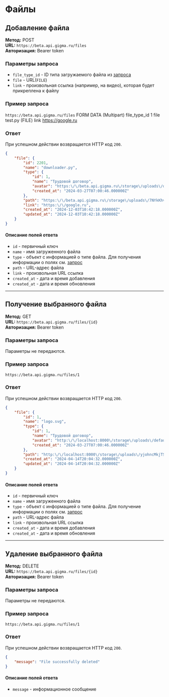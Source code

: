 # Файлы

## Добавление файла

**Метод:** POST  
**URL:** `https://beta.api.gigma.ru/files`  
**Авторизация:** Bearer token

### Параметры запроса

- `file_type_id` - ID типа загружаемого файла из [запроса](Справочники.md#получение-списка-типов-файлов)  
- `file` - URL(`FILE`)
- `link` - произвольная ссылка (например, на видео), которая будет прикреплена к файлу

### Пример запроса  

`https://beta.api.gigma.ru/files`
FORM DATA (Multipart)
file_type_id	1
file			test.py (FILE)
link			https://google.ru

### Ответ

При успешном действии возвращается HTTP код `200`.

```json
{
	"file": {
		"id": 2201,
		"name": "downloader.py",
		"type": {
			"id": 1,
			"name": "Трудовой договор",
			"avatar": "https:\/\/beta.api.gigma.ru\/storage\/uploads\/default.svg",
			"created_at": "2024-03-27T07:00:46.000000Z"
		},
		"path": "https:\/\/beta.api.gigma.ru\/storage\/uploads\/7NYkKhv2Tm9CGlpcDzzLcsrKtrce8K39M4uU9pDw",
		"link": "https:\/\/google.ru",
		"created_at": "2024-12-03T10:42:18.000000Z",
		"updated_at": "2024-12-03T10:42:18.000000Z"
	}
}
```

#### Описание полей ответа

- `id` - первичный ключ
- `name` - имя загруженного файла
- `type` - объект с информацией о типе файла. Для получения информации о полях см. [запрос](Справочники.md#получение-списка-типов-файлов)
- `path` - URL-адрес файла
- `link` - произвольная URL ссылка
- `created_at` - дата и время добавления
- `created_at` - дата и время обновления

---

## Получение выбранного файла

**Метод:** GET  
**URL:** `https://beta.api.gigma.ru/files/{id}`  
**Авторизация:** Bearer token

### Параметры запроса

Параметры не передаются.

### Пример запроса  

`https://beta.api.gigma.ru/files/1`

### Ответ

При успешном действии возвращается HTTP код `200`.

```json
{
	"file": {
		"id": 1,
		"name": "logo.svg",
		"type": {
			"id": 1,
			"name": "Трудовой договор",
			"avatar": "http:\/\/localhost:8000\/storage\/uploads\/default.svg",
			"created_at": "2024-03-27T07:00:46.000000Z"
		},
		"path": "http:\/\/localhost:8000\/storage\/uploads\/yjohncMkjTSnvJ7FH4vksOtDYUy9pO2HDwmNU5Hc.svg",
		"created_at": "2024-04-14T20:04:32.000000Z",
		"updated_at": "2024-04-14T20:04:32.000000Z"
	}
}
```

#### Описание полей ответа

- `id` - первичный ключ
- `name` - имя загруженного файла
- `type` - объект с информацией о типе файла. Для получение информации о полях см. [запрос](Справочники.md#получение-списка-типов-файлов)
- `path` - URL-адрес файла
- `link` - произвольная URL ссылка
- `created_at` - дата и время добавления
- `created_at` - дата и время обновления

---

## Удаление выбранного файла

**Метод:** DELETE  
**URL:** `https://beta.api.gigma.ru/files/{id}`  
**Авторизация:** Bearer token

### Параметры запроса

Параметры не передаются.

### Пример запроса  

`https://beta.api.gigma.ru/files/1`

### Ответ

При успешном действии возвращается HTTP код `200`.

```json
{
	"message": "File successfully deleted"
}
```

#### Описание полей ответа

- `message` - информационное сообщение